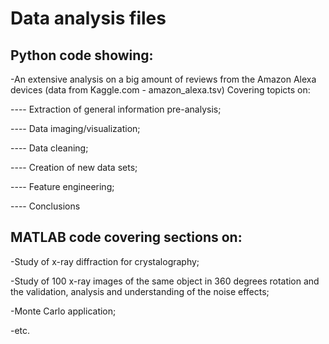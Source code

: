 # Data analysis files

## Python code showing:
-An extensive analysis on a big amount of reviews from the Amazon Alexa devices (data from Kaggle.com - amazon_alexa.tsv)
Covering topicts on:

---- Extraction of general information pre-analysis;

---- Data imaging/visualization;

---- Data cleaning;

---- Creation of new data sets;

---- Feature engineering;

---- Conclusions

## MATLAB code covering sections on:

-Study of x-ray diffraction for crystalography;

-Study of 100 x-ray images of the same object in 360 degrees rotation and the validation, analysis and understanding of the noise effects; 

-Monte Carlo application;

-etc.
